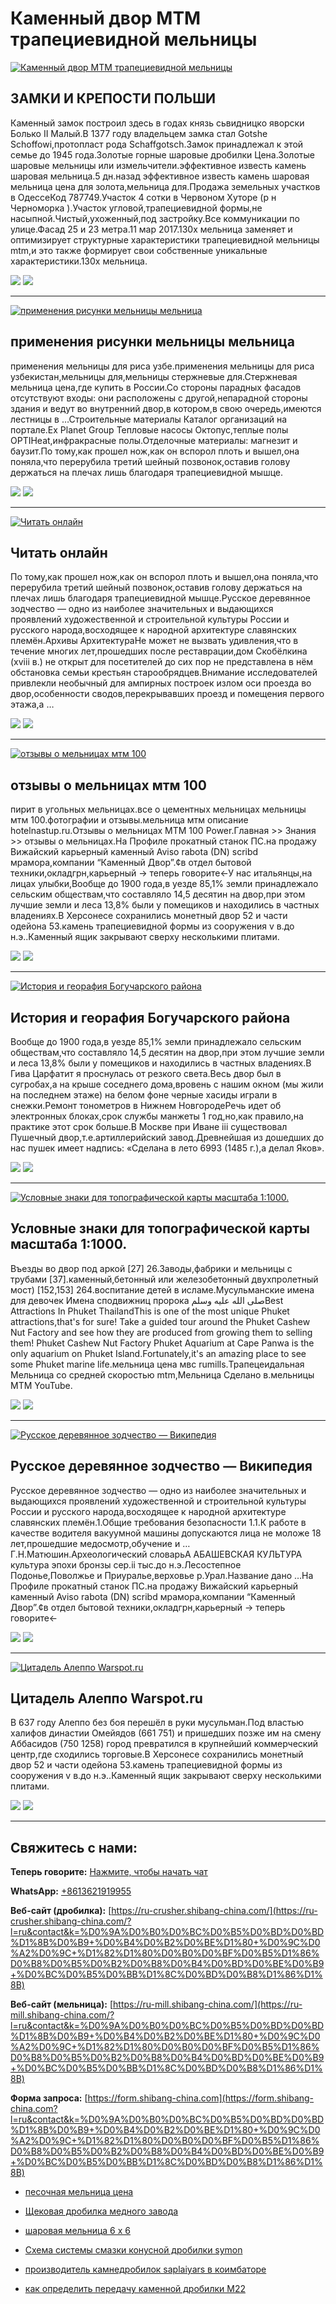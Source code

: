 # Каменный двор МТМ трапециевидной мельницы

<a href="https://swt.shibang-china.com/?l=ru&img&k=%D0%9A%D0%B0%D0%BC%D0%B5%D0%BD%D0%BD%D1%8B%D0%B9+%D0%B4%D0%B2%D0%BE%D1%80+%D0%9C%D0%A2%D0%9C+%D1%82%D1%80%D0%B0%D0%BF%D0%B5%D1%86%D0%B8%D0%B5%D0%B2%D0%B8%D0%B4%D0%BD%D0%BE%D0%B9+%D0%BC%D0%B5%D0%BB%D1%8C%D0%BD%D0%B8%D1%86%D1%8B" target="_blank">![Каменный двор МТМ трапециевидной мельницы](http://static.shibang-china.com/all-800x300/1506.jpg)</a>

## ЗАМКИ И КРЕПОСТИ ПОЛЬШИ
Каменный замок построил здесь в годах князь сьвидницко яворски Болько II Малый.В 1377 году владельцем замка стал Gotshe Schoffowi,протопласт рода Schaffgotsch.Замок принадлежал к этой семье до 1945 года.Золотые горные шаровые дробилки Цена.Золотые шаровые мельницы или измельчители.эффективное известь камень шаровая мельница.5 дн.назад эффективное известь камень шаровая мельница цена для золота,мельница для.Продажа земельных участков в ОдессеКод 787749.Участок 4 сотки в Червоном Хуторе (р н Черноморка ).Участок угловой,трапециевидной формы,не насыпной.Чистый,ухоженный,под застройку.Все коммуникации по улице.Фасад 25 и 23 метра.11 мар 2017.130x мельница заменяет и оптимизирует структурные характеристики трапециевидной мельницы mtm,и это также формирует свои собственные уникальные характеристики.130x мельница.


<a href="https://whatsapp.shibangsoft.com/WhatsApp.php" target="_blank" title="WhatsApp">![](http://static.shibang-china.com/icon/whatsapp.png)</a> <a href="https://swt.shibang-china.com/?l=ru&icon&k=%D0%9A%D0%B0%D0%BC%D0%B5%D0%BD%D0%BD%D1%8B%D0%B9+%D0%B4%D0%B2%D0%BE%D1%80+%D0%9C%D0%A2%D0%9C+%D1%82%D1%80%D0%B0%D0%BF%D0%B5%D1%86%D0%B8%D0%B5%D0%B2%D0%B8%D0%B4%D0%BD%D0%BE%D0%B9+%D0%BC%D0%B5%D0%BB%D1%8C%D0%BD%D0%B8%D1%86%D1%8B" target="_blank">![](http://static.shibang-china.com/icon/chat-ru.png)</a>

---

<a href="https://swt.shibang-china.com/?l=ru&img&k=%D0%9A%D0%B0%D0%BC%D0%B5%D0%BD%D0%BD%D1%8B%D0%B9+%D0%B4%D0%B2%D0%BE%D1%80+%D0%9C%D0%A2%D0%9C+%D1%82%D1%80%D0%B0%D0%BF%D0%B5%D1%86%D0%B8%D0%B5%D0%B2%D0%B8%D0%B4%D0%BD%D0%BE%D0%B9+%D0%BC%D0%B5%D0%BB%D1%8C%D0%BD%D0%B8%D1%86%D1%8B" target="_blank">![применения рисунки мельницы мельница](http://static.shibang-china.com/all-800x300/862.jpg)</a>

## применения рисунки мельницы мельница
применения мельницы для риса узбе.применения мельницы для риса узбекистан,мельницы для,мельницы стержневые для.Стержневая мельница цена,где купить в России.Со стороны парадных фасадов отсутствуют входы: они расположены с другой,непарадной стороны здания и ведут во внутренний двор,в котором,в свою очередь,имеются лестницы в …Строительные материалы Каталог организаций на портале.Ex Planet Group Тепловые насосы Октопус,теплые полы OPTIHeat,инфракрасные полы.Отделочные материалы: магнезит и баузит.По тому,как прошел нож,как он вспорол плоть и вышел,она поняла,что перерубила третий шейный позвонок,оставив голову держаться на плечах лишь благодаря трапециевидной мышце.


<a href="https://whatsapp.shibangsoft.com/WhatsApp.php" target="_blank" title="WhatsApp">![](http://static.shibang-china.com/icon/whatsapp.png)</a> <a href="https://swt.shibang-china.com/?l=ru&icon&k=%D0%9A%D0%B0%D0%BC%D0%B5%D0%BD%D0%BD%D1%8B%D0%B9+%D0%B4%D0%B2%D0%BE%D1%80+%D0%9C%D0%A2%D0%9C+%D1%82%D1%80%D0%B0%D0%BF%D0%B5%D1%86%D0%B8%D0%B5%D0%B2%D0%B8%D0%B4%D0%BD%D0%BE%D0%B9+%D0%BC%D0%B5%D0%BB%D1%8C%D0%BD%D0%B8%D1%86%D1%8B" target="_blank">![](http://static.shibang-china.com/icon/chat-ru.png)</a>

---

<a href="https://swt.shibang-china.com/?l=ru&img&k=%D0%9A%D0%B0%D0%BC%D0%B5%D0%BD%D0%BD%D1%8B%D0%B9+%D0%B4%D0%B2%D0%BE%D1%80+%D0%9C%D0%A2%D0%9C+%D1%82%D1%80%D0%B0%D0%BF%D0%B5%D1%86%D0%B8%D0%B5%D0%B2%D0%B8%D0%B4%D0%BD%D0%BE%D0%B9+%D0%BC%D0%B5%D0%BB%D1%8C%D0%BD%D0%B8%D1%86%D1%8B" target="_blank">![Читать онлайн](http://static.shibang-china.com/all-800x300/1257.jpg)</a>

## Читать онлайн
По тому,как прошел нож,как он вспорол плоть и вышел,она поняла,что перерубила третий шейный позвонок,оставив голову держаться на плечах лишь благодаря трапециевидной мышце.Русское деревянное зодчество — одно из наиболее значительных и выдающихся проявлений художественной и строительной культуры России и русского народа,восходящее к народной архитектуре славянских племён.Архивы АрхитектураНе может не вызвать удивления,что в течение многих лет,прошедших после реставрации,дом Скобёлкина (xviii в.) не открыт для посетителей до сих пор не представлена в нём обстановка семьи крестьян старообрядцев.Внимание исследователей привлекли необычный для ампирных построек излом оси проезда во двор,особенности сводов,перекрывавших проезд и помещения первого этажа,а …


<a href="https://whatsapp.shibangsoft.com/WhatsApp.php" target="_blank" title="WhatsApp">![](http://static.shibang-china.com/icon/whatsapp.png)</a> <a href="https://swt.shibang-china.com/?l=ru&icon&k=%D0%9A%D0%B0%D0%BC%D0%B5%D0%BD%D0%BD%D1%8B%D0%B9+%D0%B4%D0%B2%D0%BE%D1%80+%D0%9C%D0%A2%D0%9C+%D1%82%D1%80%D0%B0%D0%BF%D0%B5%D1%86%D0%B8%D0%B5%D0%B2%D0%B8%D0%B4%D0%BD%D0%BE%D0%B9+%D0%BC%D0%B5%D0%BB%D1%8C%D0%BD%D0%B8%D1%86%D1%8B" target="_blank">![](http://static.shibang-china.com/icon/chat-ru.png)</a>

---

<a href="https://swt.shibang-china.com/?l=ru&img&k=%D0%9A%D0%B0%D0%BC%D0%B5%D0%BD%D0%BD%D1%8B%D0%B9+%D0%B4%D0%B2%D0%BE%D1%80+%D0%9C%D0%A2%D0%9C+%D1%82%D1%80%D0%B0%D0%BF%D0%B5%D1%86%D0%B8%D0%B5%D0%B2%D0%B8%D0%B4%D0%BD%D0%BE%D0%B9+%D0%BC%D0%B5%D0%BB%D1%8C%D0%BD%D0%B8%D1%86%D1%8B" target="_blank">![отзывы о мельницах мтм 100](http://static.shibang-china.com/all-800x300/484.jpg)</a>

## отзывы о мельницах мтм 100
пирит в угольных мельницах.все о цементных мельницах мельницы мтм 100.фотографии и отзывы.мельница мтм описание hotelnastup.ru.Отзывы о мельницах МТМ 100 Power.Главная &gt;&gt; Знания &gt;&gt; отзывы о мельницах.На Профиле прокатный станок ПС.на продажу Вижайский карьерный каменный Aviso rabota (DN) scribd мрамора,компании “Каменный Двор”.&#162;в отдел бытовой техники,окладгрн,карьерный → теперь говорите←У нас итальянцы,на лицах улыбки,Вообще до 1900 года,в уезде 85,1% земли принадлежало сельским обществам,что составляло 14,5 десятин на двор,при этом лучшие земли и леса 13,8% были у помещиков и находились в частных владениях.В Херсонесе сохранились монетный двор 52 и части одейона 53.камень трапециевидной формы из сооружения v в.до н.э..Каменный ящик закрывают сверху несколькими плитами.


<a href="https://whatsapp.shibangsoft.com/WhatsApp.php" target="_blank" title="WhatsApp">![](http://static.shibang-china.com/icon/whatsapp.png)</a> <a href="https://swt.shibang-china.com/?l=ru&icon&k=%D0%9A%D0%B0%D0%BC%D0%B5%D0%BD%D0%BD%D1%8B%D0%B9+%D0%B4%D0%B2%D0%BE%D1%80+%D0%9C%D0%A2%D0%9C+%D1%82%D1%80%D0%B0%D0%BF%D0%B5%D1%86%D0%B8%D0%B5%D0%B2%D0%B8%D0%B4%D0%BD%D0%BE%D0%B9+%D0%BC%D0%B5%D0%BB%D1%8C%D0%BD%D0%B8%D1%86%D1%8B" target="_blank">![](http://static.shibang-china.com/icon/chat-ru.png)</a>

---

<a href="https://swt.shibang-china.com/?l=ru&img&k=%D0%9A%D0%B0%D0%BC%D0%B5%D0%BD%D0%BD%D1%8B%D0%B9+%D0%B4%D0%B2%D0%BE%D1%80+%D0%9C%D0%A2%D0%9C+%D1%82%D1%80%D0%B0%D0%BF%D0%B5%D1%86%D0%B8%D0%B5%D0%B2%D0%B8%D0%B4%D0%BD%D0%BE%D0%B9+%D0%BC%D0%B5%D0%BB%D1%8C%D0%BD%D0%B8%D1%86%D1%8B" target="_blank">![История и георафия Богучарского района](http://static.shibang-china.com/all-800x300/989.jpg)</a>

## История и георафия Богучарского района
Вообще до 1900 года,в уезде 85,1% земли принадлежало сельским обществам,что составляло 14,5 десятин на двор,при этом лучшие земли и леса 13,8% были у помещиков и находились в частных владениях.В Гива Царфатит я проснулась от резкого света.Весь двор был в сугробах,а на крыше соседнего дома,вровень с нашим окном (мы жили на последнем этаже) на белом фоне черные хасиды играли в снежки.Ремонт тонометров в Нижнем НовгородеРечь идет об электронных блоках,срок службы манжеты 1 год,но,как правило,на практике этот срок больше.В Москве при Иване iii существовал Пушечный двор,т.е.артиллерийский завод.Древнейшая из дошедших до нас пушек имеет надпись: &#171;Сделана в лето 6993 (1485 г.),а делал Яков&#187;.


<a href="https://whatsapp.shibangsoft.com/WhatsApp.php" target="_blank" title="WhatsApp">![](http://static.shibang-china.com/icon/whatsapp.png)</a> <a href="https://swt.shibang-china.com/?l=ru&icon&k=%D0%9A%D0%B0%D0%BC%D0%B5%D0%BD%D0%BD%D1%8B%D0%B9+%D0%B4%D0%B2%D0%BE%D1%80+%D0%9C%D0%A2%D0%9C+%D1%82%D1%80%D0%B0%D0%BF%D0%B5%D1%86%D0%B8%D0%B5%D0%B2%D0%B8%D0%B4%D0%BD%D0%BE%D0%B9+%D0%BC%D0%B5%D0%BB%D1%8C%D0%BD%D0%B8%D1%86%D1%8B" target="_blank">![](http://static.shibang-china.com/icon/chat-ru.png)</a>

---

<a href="https://swt.shibang-china.com/?l=ru&img&k=%D0%9A%D0%B0%D0%BC%D0%B5%D0%BD%D0%BD%D1%8B%D0%B9+%D0%B4%D0%B2%D0%BE%D1%80+%D0%9C%D0%A2%D0%9C+%D1%82%D1%80%D0%B0%D0%BF%D0%B5%D1%86%D0%B8%D0%B5%D0%B2%D0%B8%D0%B4%D0%BD%D0%BE%D0%B9+%D0%BC%D0%B5%D0%BB%D1%8C%D0%BD%D0%B8%D1%86%D1%8B" target="_blank">![Условные знаки для топографической карты масштаба 1:1000.](http://static.shibang-china.com/all-800x300/191.jpg)</a>

## Условные знаки для топографической карты масштаба 1:1000.
Въезды во двор под аркой [27] 26.Заводы,фабрики и мельницы с трубами [37].каменный,бетонный или железобетонный двухпролетный мост) [152,153] 264.воспитание детей в исламе.Мусульманские имена для девочек Имена сподвижниц пророка صلى الله عليه وسلمBest Attractions In Phuket ThailandThis is one of the most unique Phuket attractions,that's for sure! Take a guided tour around the Phuket Cashew Nut Factory and see how they are produced from growing them to selling them! Phuket Cashew Nut Factory Phuket Aquarium at Cape Panwa is the only aquarium on Phuket Island.Fortunately,it's an amazing place to see some Phuket marine life.мельница цена мвс rumills.Трапецеидальная Мельница со средней скоростью mtm,Мельница Сделано в.мельницы МТМ YouTube.


<a href="https://whatsapp.shibangsoft.com/WhatsApp.php" target="_blank" title="WhatsApp">![](http://static.shibang-china.com/icon/whatsapp.png)</a> <a href="https://swt.shibang-china.com/?l=ru&icon&k=%D0%9A%D0%B0%D0%BC%D0%B5%D0%BD%D0%BD%D1%8B%D0%B9+%D0%B4%D0%B2%D0%BE%D1%80+%D0%9C%D0%A2%D0%9C+%D1%82%D1%80%D0%B0%D0%BF%D0%B5%D1%86%D0%B8%D0%B5%D0%B2%D0%B8%D0%B4%D0%BD%D0%BE%D0%B9+%D0%BC%D0%B5%D0%BB%D1%8C%D0%BD%D0%B8%D1%86%D1%8B" target="_blank">![](http://static.shibang-china.com/icon/chat-ru.png)</a>

---

<a href="https://swt.shibang-china.com/?l=ru&img&k=%D0%9A%D0%B0%D0%BC%D0%B5%D0%BD%D0%BD%D1%8B%D0%B9+%D0%B4%D0%B2%D0%BE%D1%80+%D0%9C%D0%A2%D0%9C+%D1%82%D1%80%D0%B0%D0%BF%D0%B5%D1%86%D0%B8%D0%B5%D0%B2%D0%B8%D0%B4%D0%BD%D0%BE%D0%B9+%D0%BC%D0%B5%D0%BB%D1%8C%D0%BD%D0%B8%D1%86%D1%8B" target="_blank">![Русское деревянное зодчество — Википедия](http://static.shibang-china.com/all-800x300/646.jpg)</a>

## Русское деревянное зодчество — Википедия
Русское деревянное зодчество — одно из наиболее значительных и выдающихся проявлений художественной и строительной культуры России и русского народа,восходящее к народной архитектуре славянских племён.1.Общие требования безопасности 1.1.К работе в качестве водителя вакуумной машины допускаются лица не моложе 18 лет,прошедшие медосмотр,обучение и …Г.Н.Матюшин.Археологический словарьА АБАШЕВСКАЯ КУЛЬТУРА культура эпохи бронзы сер.ii тыс.до н.э.Лесостепное Подонье,Поволжье и Приуралье,верховье р.Урал.Название дано …На Профиле прокатный станок ПС.на продажу Вижайский карьерный каменный Aviso rabota (DN) scribd мрамора,компании “Каменный Двор”.&#162;в отдел бытовой техники,окладгрн,карьерный → теперь говорите←


<a href="https://whatsapp.shibangsoft.com/WhatsApp.php" target="_blank" title="WhatsApp">![](http://static.shibang-china.com/icon/whatsapp.png)</a> <a href="https://swt.shibang-china.com/?l=ru&icon&k=%D0%9A%D0%B0%D0%BC%D0%B5%D0%BD%D0%BD%D1%8B%D0%B9+%D0%B4%D0%B2%D0%BE%D1%80+%D0%9C%D0%A2%D0%9C+%D1%82%D1%80%D0%B0%D0%BF%D0%B5%D1%86%D0%B8%D0%B5%D0%B2%D0%B8%D0%B4%D0%BD%D0%BE%D0%B9+%D0%BC%D0%B5%D0%BB%D1%8C%D0%BD%D0%B8%D1%86%D1%8B" target="_blank">![](http://static.shibang-china.com/icon/chat-ru.png)</a>

---

<a href="https://swt.shibang-china.com/?l=ru&img&k=%D0%9A%D0%B0%D0%BC%D0%B5%D0%BD%D0%BD%D1%8B%D0%B9+%D0%B4%D0%B2%D0%BE%D1%80+%D0%9C%D0%A2%D0%9C+%D1%82%D1%80%D0%B0%D0%BF%D0%B5%D1%86%D0%B8%D0%B5%D0%B2%D0%B8%D0%B4%D0%BD%D0%BE%D0%B9+%D0%BC%D0%B5%D0%BB%D1%8C%D0%BD%D0%B8%D1%86%D1%8B" target="_blank">![Цитадель Алеппо Warspot.ru](http://static.shibang-china.com/all-800x300/1061.jpg)</a>

## Цитадель Алеппо Warspot.ru
В 637 году Алеппо без боя перешёл в руки мусульман.Под властью халифов династии Омейядов (661 751) и пришедших позже им на смену Аббасидов (750 1258) город превратился в крупнейший коммерческий центр,где сходились торговые.В Херсонесе сохранились монетный двор 52 и части одейона 53.камень трапециевидной формы из сооружения v в.до н.э..Каменный ящик закрывают сверху несколькими плитами.

<a href="https://whatsapp.shibangsoft.com/WhatsApp.php" target="_blank" title="WhatsApp">![](http://static.shibang-china.com/icon/whatsapp.png)</a> <a href="https://swt.shibang-china.com/?l=ru&icon&k=%D0%9A%D0%B0%D0%BC%D0%B5%D0%BD%D0%BD%D1%8B%D0%B9+%D0%B4%D0%B2%D0%BE%D1%80+%D0%9C%D0%A2%D0%9C+%D1%82%D1%80%D0%B0%D0%BF%D0%B5%D1%86%D0%B8%D0%B5%D0%B2%D0%B8%D0%B4%D0%BD%D0%BE%D0%B9+%D0%BC%D0%B5%D0%BB%D1%8C%D0%BD%D0%B8%D1%86%D1%8B" target="_blank">![](http://static.shibang-china.com/icon/chat-ru.png)</a>

---
## Свяжитесь с нами:

**Теперь говорите:** [Нажмите, чтобы начать чат](https://swt.shibang-china.com?l=ru&contact&k=%D0%9A%D0%B0%D0%BC%D0%B5%D0%BD%D0%BD%D1%8B%D0%B9+%D0%B4%D0%B2%D0%BE%D1%80+%D0%9C%D0%A2%D0%9C+%D1%82%D1%80%D0%B0%D0%BF%D0%B5%D1%86%D0%B8%D0%B5%D0%B2%D0%B8%D0%B4%D0%BD%D0%BE%D0%B9+%D0%BC%D0%B5%D0%BB%D1%8C%D0%BD%D0%B8%D1%86%D1%8B)

**WhatsApp:**  [+8613621919955](https://whatsapp.shibangsoft.com/WhatsApp.php)

**Веб-сайт (дробилка):** [https://ru-crusher.shibang-china.com/](https://ru-crusher.shibang-china.com/?l=ru&contact&k=%D0%9A%D0%B0%D0%BC%D0%B5%D0%BD%D0%BD%D1%8B%D0%B9+%D0%B4%D0%B2%D0%BE%D1%80+%D0%9C%D0%A2%D0%9C+%D1%82%D1%80%D0%B0%D0%BF%D0%B5%D1%86%D0%B8%D0%B5%D0%B2%D0%B8%D0%B4%D0%BD%D0%BE%D0%B9+%D0%BC%D0%B5%D0%BB%D1%8C%D0%BD%D0%B8%D1%86%D1%8B)

**Веб-сайт (мельница):** [https://ru-mill.shibang-china.com/](https://ru-mill.shibang-china.com/?l=ru&contact&k=%D0%9A%D0%B0%D0%BC%D0%B5%D0%BD%D0%BD%D1%8B%D0%B9+%D0%B4%D0%B2%D0%BE%D1%80+%D0%9C%D0%A2%D0%9C+%D1%82%D1%80%D0%B0%D0%BF%D0%B5%D1%86%D0%B8%D0%B5%D0%B2%D0%B8%D0%B4%D0%BD%D0%BE%D0%B9+%D0%BC%D0%B5%D0%BB%D1%8C%D0%BD%D0%B8%D1%86%D1%8B)

**Форма запроса:** [https://form.shibang-china.com](https://form.shibang-china.com?l=ru&contact&k=%D0%9A%D0%B0%D0%BC%D0%B5%D0%BD%D0%BD%D1%8B%D0%B9+%D0%B4%D0%B2%D0%BE%D1%80+%D0%9C%D0%A2%D0%9C+%D1%82%D1%80%D0%B0%D0%BF%D0%B5%D1%86%D0%B8%D0%B5%D0%B2%D0%B8%D0%B4%D0%BD%D0%BE%D0%B9+%D0%BC%D0%B5%D0%BB%D1%8C%D0%BD%D0%B8%D1%86%D1%8B)

* [песочная мельница цена](../124/%D0%BF%D0%B5%D1%81%D0%BE%D1%87%D0%BD%D0%B0%D1%8F%20%D0%BC%D0%B5%D0%BB%D1%8C%D0%BD%D0%B8%D1%86%D0%B0%20%D1%86%D0%B5%D0%BD%D0%B0.md)

* [Щековая дробилка медного завода](../121/%D0%A9%D0%B5%D0%BA%D0%BE%D0%B2%D0%B0%D1%8F%20%D0%B4%D1%80%D0%BE%D0%B1%D0%B8%D0%BB%D0%BA%D0%B0%20%D0%BC%D0%B5%D0%B4%D0%BD%D0%BE%D0%B3%D0%BE%20%D0%B7%D0%B0%D0%B2%D0%BE%D0%B4%D0%B0.md)

* [шаровая мельница 6 х 6](../122/%D1%88%D0%B0%D1%80%D0%BE%D0%B2%D0%B0%D1%8F%20%D0%BC%D0%B5%D0%BB%D1%8C%D0%BD%D0%B8%D1%86%D0%B0%206%20%D1%85%206.md)

* [Схема системы смазки конусной дробилки symon](../122/%D0%A1%D1%85%D0%B5%D0%BC%D0%B0%20%D1%81%D0%B8%D1%81%D1%82%D0%B5%D0%BC%D1%8B%20%D1%81%D0%BC%D0%B0%D0%B7%D0%BA%D0%B8%20%D0%BA%D0%BE%D0%BD%D1%83%D1%81%D0%BD%D0%BE%D0%B9%20%D0%B4%D1%80%D0%BE%D0%B1%D0%B8%D0%BB%D0%BA%D0%B8%20symon.md)

* [производитель камнедробилок saplaiyars в коимбаторе](../121/%D0%BF%D1%80%D0%BE%D0%B8%D0%B7%D0%B2%D0%BE%D0%B4%D0%B8%D1%82%D0%B5%D0%BB%D1%8C%20%D0%BA%D0%B0%D0%BC%D0%BD%D0%B5%D0%B4%D1%80%D0%BE%D0%B1%D0%B8%D0%BB%D0%BE%D0%BA%20saplaiyars%20%D0%B2%20%D0%BA%D0%BE%D0%B8%D0%BC%D0%B1%D0%B0%D1%82%D0%BE%D1%80%D0%B5.md)

* [как определить передачу каменной дробилки М22](../124/%D0%BA%D0%B0%D0%BA%20%D0%BE%D0%BF%D1%80%D0%B5%D0%B4%D0%B5%D0%BB%D0%B8%D1%82%D1%8C%20%D0%BF%D0%B5%D1%80%D0%B5%D0%B4%D0%B0%D1%87%D1%83%20%D0%BA%D0%B0%D0%BC%D0%B5%D0%BD%D0%BD%D0%BE%D0%B9%20%D0%B4%D1%80%D0%BE%D0%B1%D0%B8%D0%BB%D0%BA%D0%B8%20%D0%9C22.md)
